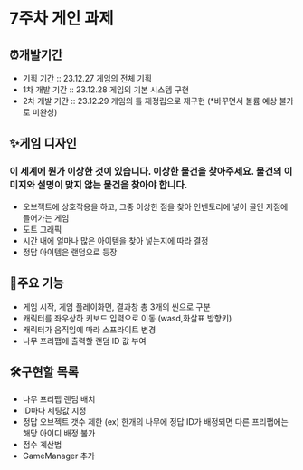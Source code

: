 # 7주차 게인 과제 <ItemExpoler>

## ⏰개발기간
- 기획 기간 :: 23.12.27 게임의 전체 기획
- 1차 개발 기간 :: 23.12.28 게임의 기본 시스템 구현
- 2차 개발 기간 :: 23.12.29 게임의 틀 재정립으로 재구현 (*바꾸면서 볼륨 예상 불가로 미완성)

## ✨게임 디자인
### 이 세계에 뭔가 이상한 것이 있습니다. 이상한 물건을 찾아주세요. 물건의 이미지와 설명이 맞지 않는 물건을 찾아야 합니다.
- 오브젝트에 상호작용을 하고, 그중 이상한 점을 찾아 인벤토리에 넣어 골인 지점에 들어가는 게임
- 도트 그래픽
- 시간 내에 얼마나 많은 아이템을 찾아 넣는지에 따라 결정
- 정답 아이템은 랜덤으로 등장

## 📌주요 기능
- 게임 시작, 게임 플레이화면, 결과창 총 3개의 씬으로 구분
- 캐릭터를 좌우상하 키보드 입력으로 이동 (wasd,화살표 방향키)
- 캐릭터가 움직임에 따라 스프라이트 변경
- 나무 프리팹에 출력할 랜덤 ID 값 부여
  
## 🛠구현할 목록
- 나무 프리팹 랜덤 배치
- ID마다 세팅값 지정
- 정답 오브젝트 갯수 제한 (ex) 한개의 나무에 정답 ID가 배정되면 다른 프리팹에는 해당 아이디 배정 불가
- 점수 계산법
- GameManager 추가

